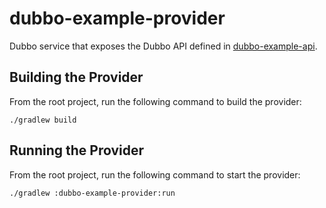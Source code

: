 # dubbo-example-provider
Dubbo service that exposes the Dubbo API defined in [dubbo-example-api](../dubbo-example-api).

## Building the Provider
From the root project, run the following command to build the provider:

    ./gradlew build

## Running the Provider
From the root project, run the following command to start the provider:

    ./gradlew :dubbo-example-provider:run
